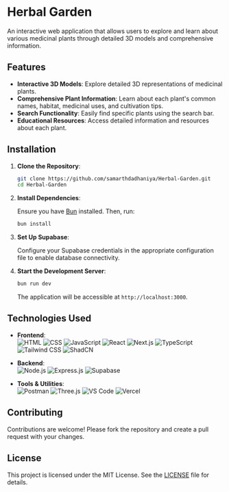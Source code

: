# Herbal Garden

An interactive web application that allows users to explore and learn about various medicinal plants through detailed 3D models and comprehensive information.

## Features

- **Interactive 3D Models**: Explore detailed 3D representations of medicinal plants.
- **Comprehensive Plant Information**: Learn about each plant's common names, habitat, medicinal uses, and cultivation tips.
- **Search Functionality**: Easily find specific plants using the search bar.
- **Educational Resources**: Access detailed information and resources about each plant.

## Installation

1. **Clone the Repository**:

   ```bash
   git clone https://github.com/samarthdadhaniya/Herbal-Garden.git
   cd Herbal-Garden
   ```

2. **Install Dependencies**:

   Ensure you have [Bun](https://bun.sh/) installed. Then, run:

   ```bash
   bun install
   ```

3. **Set Up Supabase**:

   Configure your Supabase credentials in the appropriate configuration file to enable database connectivity.

4. **Start the Development Server**:

   ```bash
   bun run dev
   ```

   The application will be accessible at `http://localhost:3000`.

## Technologies Used

- **Frontend**:  
  ![HTML](https://img.shields.io/badge/HTML5-E34F26?style=for-the-badge&logo=html5&logoColor=white)  ![CSS](https://img.shields.io/badge/CSS3-1572B6?style=for-the-badge&logo=css3&logoColor=white)  ![JavaScript](https://img.shields.io/badge/JavaScript-F7DF1E?style=for-the-badge&logo=javascript&logoColor=black)  ![React](https://img.shields.io/badge/React-61DAFB?style=for-the-badge&logo=react&logoColor=black)  ![Next.js](https://img.shields.io/badge/Next.js-000000?style=for-the-badge&logo=next.js&logoColor=white)  ![TypeScript](https://img.shields.io/badge/TypeScript-3178C6?style=for-the-badge&logo=typescript&logoColor=white)  ![Tailwind CSS](https://img.shields.io/badge/Tailwind_CSS-38B2AC?style=for-the-badge&logo=tailwind-css&logoColor=white)  ![ShadCN](https://img.shields.io/badge/ShadCN-5A67D8?style=for-the-badge&logo=shadcn&logoColor=white)

- **Backend**:  
  ![Node.js](https://img.shields.io/badge/Node.js-43853D?style=for-the-badge&logo=node.js&logoColor=white)  ![Express.js](https://img.shields.io/badge/Express.js-000000?style=for-the-badge&logo=express&logoColor=white)  ![Supabase](https://img.shields.io/badge/Supabase-3ECF8E?style=for-the-badge&logo=supabase&logoColor=white)

- **Tools & Utilities**:  
  ![Postman](https://img.shields.io/badge/Postman-FF6C37?style=for-the-badge&logo=postman&logoColor=white)  ![Three.js](https://img.shields.io/badge/Three.js-000000?style=for-the-badge&logo=three.js&logoColor=white)  ![VS Code](https://img.shields.io/badge/VS%20Code-007ACC?style=for-the-badge&logo=visual-studio-code&logoColor=white)  ![Vercel](https://img.shields.io/badge/Vercel-000000?style=for-the-badge&logo=vercel&logoColor=white)

## Contributing

Contributions are welcome! Please fork the repository and create a pull request with your changes.

## License

This project is licensed under the MIT License. See the [LICENSE](LICENSE) file for details.